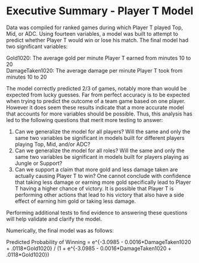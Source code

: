 # Executive Summary - Player T Model

Data was compiled for ranked games during which Player T played Top, Mid, or ADC.  Using fourteen variables, a model was built to attempt to predict whether Player T would win or lose his match.  The final model had two significant variables:

Gold1020: The average gold per minute Player T earned from minutes 10 to 20  
DamageTaken1020: The average damage per minute Player T took from minutes 10 to 20  

The model correctly predicted 2/3 of games, notably more than would be expected from lucky guesses.  Far from perfect accuracy is to be expected when trying to predict the outcome of a team game based on one player.  However it does seem these results indicate that a more accurate model that accounts for more variables should be possible.  Thus, this analysis has led to the following questions that merit more testing to answer:  

1) Can we generalize the model for all players?  Will the same and only the same two variables be significant in models built for different players playing Top, Mid, and/or ADC?  
2) Can we generalize the model for all roles?  Will the same and only the same two variables be significant in models built for players playing as Jungle or Support?  
3) Can we support a claim that more gold and less damage taken are actually causing Player T to win?  One cannot conclude with confidence that taking less damage or earning more gold specifically lead to Player T having a higher chance of victory.  It is possible that Player T is performing other actions that lead to his victory that also have a side effect of earning him gold or taking less damage. 

Performing additional tests to find evidence to answering these questions will help validate and clarify the model.

Numerically, the final model was as follows:  

Predicted Probability of Winning = e^{-3.0985 - 0.0016\*DamageTaken1020 + .0118\*Gold1020} / (1 + e^{-3.0985 - 0.0016\*DamageTaken1020 + .0118\*Gold1020})
